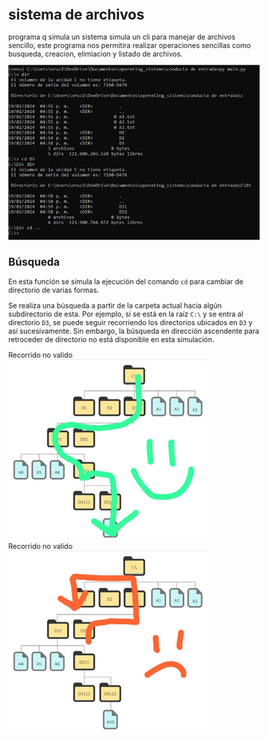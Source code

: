 # sistema de archivos 
programa q simula un sistema simula un cli para manejar de archivos sencillo, este programa nos permitira realizar operaciones sencillas como busqueda, creacion, elimiacion y listado de archivos.

![](/images/example.jpeg)

## Búsqueda
En esta función se simula la ejecución del comando `cd` para cambiar de directorio de varias formas.

Se realiza una búsqueda a partir de la carpeta actual hacia algún subdirectorio de esta. Por ejemplo, si se está en la raíz `C:\` y se entra al directorio `D3`, se puede seguir recorriendo los directorios ubicados en `D3` y así sucesivamente. Sin embargo, la búsqueda en dirección ascendente para retroceder de directorio no está disponible en esta simulación.
<div style="display: inline-block;">
    <figcaption>Recorrido no valido</figcaption>
    <img src="/images/recorrido_disponible.jpeg" alt="Descripción de la imagen 1" style="width: 400px;">  
</div>
<div style="display: inline-block; ">
    <figcaption>Recorrido no valido</figcaption>    
    <img src="/images/recorrido_no_disponible.jpeg" alt="Descripción de la imagen 2" style="width: 400px;">
</div>


